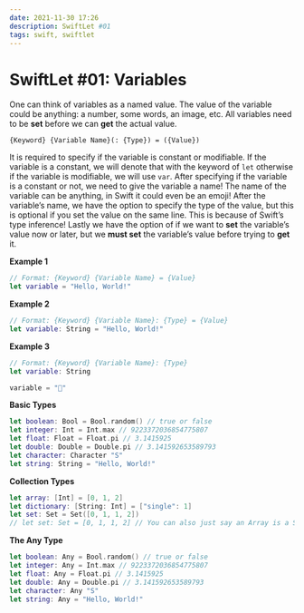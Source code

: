 ```yaml
---
date: 2021-11-30 17:26
description: SwiftLet #01
tags: swift, swiftlet
---
```

# SwiftLet #01: Variables
One can think of variables as a named value. The value of the variable could be anything: a number, some words, an image, etc. All variables need to be **set** before we can **get** the actual value.

`{Keyword} {Variable Name}(: {Type}) = ({Value})`

It is required to specify if the variable is constant or modifiable. If the variable is a constant, we will denote that with the keyword of `let` otherwise if the variable is modifiable, we will use `var`. After specifying if the variable is a constant or not, we need to give the variable a name! The name of the variable can be anything, in Swift it could even be an emoji! After the variable’s name, we have the option to specify the type of the value, but this is optional if you set the value on the same line. This is because of Swift’s type inference! Lastly we have the option of if we want to **set** the variable’s value now or later, but we **must set** the variable’s value before trying to **get** it.

**Example 1**
```swift
// Format: {Keyword} {Variable Name} = {Value}
let variable = "Hello, World!"
```

**Example 2**
```swift
// Format: {Keyword} {Variable Name}: {Type} = {Value}
let variable: String = "Hello, World!"
```

**Example 3**
```swift
// Format: {Keyword} {Variable Name}: {Type}
let variable: String

variable = "🥇"
```


**Basic Types**

```swift
let boolean: Bool = Bool.random() // true or false 
let integer: Int = Int.max // 9223372036854775807
let float: Float = Float.pi // 3.1415925
let double: Double = Double.pi // 3.141592653589793
let character: Character "S"
let string: String = "Hello, World!"
```

**Collection Types**

```swift
let array: [Int] = [0, 1, 2]
let dictionary: [String: Int] = ["single": 1]
let set: Set = Set([0, 1, 1, 2])
// let set: Set = [0, 1, 1, 2] // You can also just say an Array is a Set!
```

**The Any Type**
```swift
let boolean: Any = Bool.random() // true or false 
let integer: Any = Int.max // 9223372036854775807
let float: Any = Float.pi // 3.1415925
let double: Any = Double.pi // 3.141592653589793
let character: Any "S"
let string: Any = "Hello, World!" 
```
